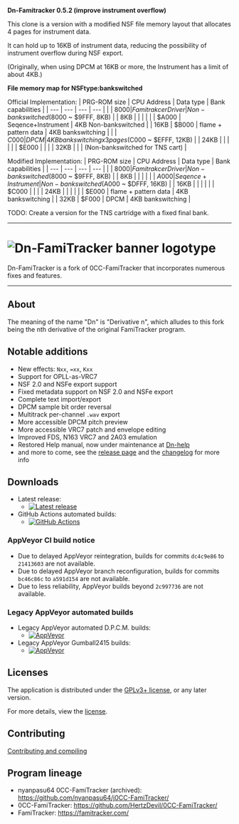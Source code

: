 
**Dn-Famitracker 0.5.2 (improve instrument overflow)**

This clone is a version with a modified NSF file memory layout that allocates 4 pages for instrument data.

It can hold up to 16KB of instrument data, reducing the possibility of instrument overflow during NSF export.

(Originally, when using DPCM at 16KB or more, the Instrument has a limit of about 4KB.)
 
 

**File memory map for NSFtype:bankswitched**

Official Implementation:
| PRG-ROM size | CPU Address | Data type | Bank capabilities |
| --- | --- | --- | --- |
|  | $8000 | Famitrakcer Driver  | Non-bankswitched ($8000 ~ $9FFF, 8KB) |
| 8KB |  |  |  |
|  | $A000 | Seqence+Instrument | 4KB Non-bankswitched |
| 16KB  | $B000 | flame + pattern data |  4KB bankswitching |
|  | $C000 | DPCM | 4KB bankswitching x 3pages ($C000 ~ $EFFF, 12KB) |
| 24KB |  |  | |
|  | $E000 |  |  |
| 32KB |  |  | (Non-bankswitched for TNS cart) |

Modified Implementation:
| PRG-ROM size | CPU Address | Data type | Bank capabilities |
| --- | --- | --- | --- |
|  | $8000 | Famitrakcer Driver | Non-bankswitched ($8000 ~ $9FFF, 8KB) |
| 8KB |  |  |  |
|  | $A000 | Seqence+Instrument | Non-bankswitched ($A000 ~ $DFFF, 16KB) |
| 16KB  |  |  |  |
|  | $C000 |  |  |
| 24KB |  |  |  |
|  | $E000 | flame + pattern data | 4KB bankswitching |
| 32KB | $F000 | DPCM | 4KB bankswitching |

 
 
TODO: Create a version for the TNS cartridge with a fixed final bank.
 


---

# ![Dn-FamiTracker banner logotype](docs/dn_logo.svg)

Dn-FamiTracker is a fork of 0CC-FamiTracker that incorporates numerous fixes and
features.

---

## About

The meaning of the name "Dn" is "Derivative n", which alludes to this fork being
the nth derivative of the original FamiTracker program.

## Notable additions

- New effects: `Nxx`, `=xx`, `Kxx`
- Support for OPLL-as-VRC7
- NSF 2.0 and NSFe export support
- Fixed metadata support on NSF 2.0 and NSFe export
- Complete text import/export
- DPCM sample bit order reversal
- Multitrack per-channel `.wav` export
- More accessible DPCM pitch preview
- More accessible VRC7 patch and envelope editing
- Improved FDS, N163 VRC7 and 2A03 emulation
- Restored Help manual, now under maintenance at
  [Dn-help](https://github.com/Dn-Programming-Core-Management/Dn-help)
- and more to come, see the
  [release page](https://github.com/Dn-Programming-Core-Management/Dn-FamiTracker/releases)
  and the [changelog](docs/CHANGELOG.md) for more info

## Downloads

- Latest release:
	- [![Latest release](https://img.shields.io/github/v/release/Dn-Programming-Core-Management/Dn-FamiTracker?sort=semver&display_name=release&logo=github&style=flat-square)](https://github.com/Dn-Programming-Core-Management/Dn-FamiTracker/releases/latest)
- GitHub Actions automated builds:
	- [![GitHub Actions](https://img.shields.io/github/actions/workflow/status/Dn-Programming-Core-Management/Dn-FamiTracker/build-artifact.yml?logo=github&style=flat-square)](https://github.com/Dn-Programming-Core-Management/Dn-FamiTracker/actions/workflows/build-artifact.yml)

### AppVeyor CI build notice

- Due to delayed AppVeyor reintegration, builds for commits `dc4c9e86` to
  `21413603` are not available.
- Due to delayed AppVeyor branch reconfiguration, builds for commits `bc46c86c`
  to `a591d154` are not available.
- Due to less reliability, AppVeyor builds beyond `2c997736` are not available.

### Legacy AppVeyor automated builds

- Legacy AppVeyor automated D.P.C.M. builds:
	- [![AppVeyor](https://img.shields.io/appveyor/build/Gumball2415/dn-famitracker?logo=appveyor&style=flat-square)](https://ci.appveyor.com/project/Gumball2415/dn-famitracker/history)
- Legacy AppVeyor Gumball2415 builds:
	- [![AppVeyor](https://img.shields.io/appveyor/build/Gumball2415/dn-famitracker-legacy?logo=appveyor&style=flat-square)](https://ci.appveyor.com/project/Gumball2415/dn-famitracker-legacy/history)

## Licenses

The application is distributed under the
[GPLv3+ license](https://www.gnu.org/licenses/gpl-3.0.en.html), or any later
version.

For more details, view the [license](LICENSE.md).

## Contributing

[Contributing and compiling](./docs/CONTRIBUTING.md)

## Program lineage

- nyanpasu64 0CC-FamiTracker (archived): <https://github.com/nyanpasu64/j0CC-FamiTracker/>
- 0CC-FamiTracker: <https://github.com/HertzDevil/0CC-FamiTracker/>
- FamiTracker: <https://famitracker.com/>
